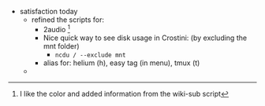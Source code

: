 - satisfaction today
	- refined the scripts for:
		- 2audio [^1]
		- Nice quick way to see disk usage in Crostini: (by excluding the mnt folder)
			- ```ncdu / --exclude mnt```
		- alias for: helium (h), easy tag (in menu), tmux (t)
	- [^1]: I like the color and added information from the wiki-sub script